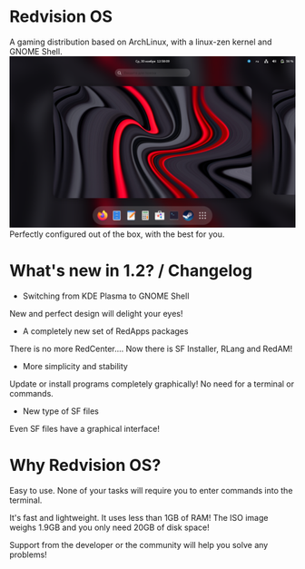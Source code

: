 # Redvision OS
A gaming distribution based on ArchLinux, with a linux-zen kernel and GNOME Shell.
![alt text](https://github.com/izzy8799/redvision-os/blob/main/image_2022-11-30_12-59-23.png?raw=true)
Perfectly configured out of the box, with the best for you.

# What's new in 1.2? / Changelog

- Switching from KDE Plasma to GNOME Shell

New and perfect design will delight your eyes!

- A completely new set of RedApps packages

There is no more RedCenter.... Now there is SF Installer, RLang and RedAM!

- More simplicity and stability

Update or install programs completely graphically! No need for a terminal or commands.

- New type of SF files

Even SF files have a graphical interface!

# Why Redvision OS?
Easy to use. None of your tasks will require you to enter commands into the terminal.


It's fast and lightweight. It uses less than 1GB of RAM! The ISO image weighs 1.9GB and you only need 20GB of disk space!


Support from the developer or the community will help you solve any problems!
